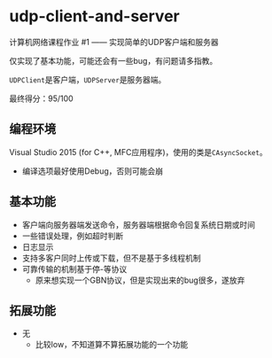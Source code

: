 # udp-client-and-server
计算机网络课程作业 #1 —— 实现简单的UDP客户端和服务器

仅实现了基本功能，可能还会有一些bug，有问题请多指教。

`UDPClient`是客户端，`UDPServer`是服务器端。

最终得分：95/100

## 编程环境

Visual Studio 2015 (for C++, MFC应用程序)，使用的类是`CAsyncSocket`。

- 编译选项最好使用Debug，否则可能会崩

## 基本功能

- 客户端向服务器端发送命令，服务器端根据命令回复系统日期或时间
- 一些错误处理，例如超时判断
- 日志显示
- 支持多客户同时上传或下载，但不是基于多线程机制
- 可靠传输的机制基于停-等协议
  - 原来想实现一个GBN协议，但是实现出来的bug很多，遂放弃

## 拓展功能

- 无
  - 比较low，不知道算不算拓展功能的一个功能